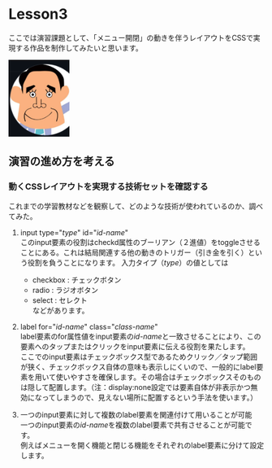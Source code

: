 # Lesson3
ここでは演習課題として、「メニュー開閉」の動きを伴うレイアウトをCSSで実現する作品を制作してみたいと思います。

<img src="2022-09-12-07-06-07.png" width="120">

## 演習の進め方を考える
### 動くCSSレイアウトを実現する技術セットを確認する
これまでの学習教材などを観察して、どのような技術が使われているのか、調べてみた。 

1. input type="<i>type</i>"  id="<i>id-name</i>"  
   このinput要素の役割はcheckd属性のブーリアン（２進値）をtoggleさせることにある。これは結局関連する他の動きのトリガー（引き金を引く）という役割を負うことになります。
   入力タイプ（<i>type</i>）の値としては
   - checkbox : チェックボタン
   - radio : ラジオボタン
   - select : セレクト  
    などがあります。

2. label for="<i>id-name</i>" class="<i>class-name</i>"  
    label要素のfor属性値をinput要素の<i>id-name</i>と一致させることにより、この要素へのタップまたはクリックをinput要素に伝える役割を果たします。  
    ここでのinput要素はチェックボックス型であるためクリック／タップ範囲が狭く、チェックボックス自体の意味も表示しにくいので、一般的にlabel要素を用いて使いやすさを確保します。その場合はチェックボックスそのものは隠して配置します。（注：display:none設定では要素自体が非表示かつ無効になってしまうので、見えない場所に配置するという手法を使います。）

3. 一つのinput要素に対して複数のlabel要素を関連付けて用いることが可能  
    一つのinput要素の<i>id-name</i>を複数のlabel要素で共有させることが可能です。  
    例えばメニューを開く機能と閉じる機能をそれぞれのlabel要素に分けて設定します。


